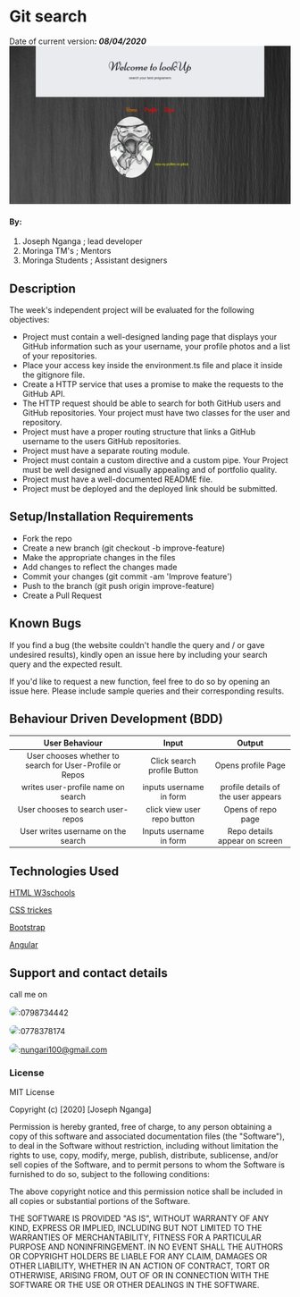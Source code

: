 # Git search

 Date of current version<strong>*: 08/04/2020*</strong>
 <img src="./src/assets/p.png">

#### By:

1. Joseph Nganga ; lead developer
1. Moringa TM's ; Mentors
1. Moringa Students ; Assistant designers

## Description

The week's independent project will be evaluated for the following objectives:
*  Project must contain a well-designed landing page that displays your GitHub information such as your username, your profile photos and a list of your repositories.
* Place your access key inside the environment.ts file and place it inside the gitignore file.
* Create a HTTP service that uses a promise to make the requests to the GitHub API.
* The HTTP request should be able to search for both GitHub users and GitHub repositories.
Your project must have two classes for the user and repository.
* Project must have a proper routing structure that links a GitHub username to the users GitHub repositories.
* Project must have a separate routing module.
* Project must contain a custom directive and a custom pipe.
Your Project must be well designed and visually appealing and of portfolio quality.
* Project must have a well-documented README file.
* Project must be deployed and the deployed link should be submitted.

## Setup/Installation Requirements
* Fork the repo
* Create a new branch (git checkout -b improve-feature)
* Make the appropriate changes in the files
* Add changes to reflect the changes made
* Commit your changes (git commit -am 'Improve feature')
* Push to the branch (git push origin improve-feature)
* Create a Pull Request

## Known Bugs
If you find a bug (the website couldn't handle the query and / or gave undesired results), kindly open an issue here by including your search query and the expected result.

If you'd like to request a new function, feel free to do so by opening an issue here. Please include sample queries and their corresponding results.
## Behaviour Driven Development (BDD)


|User Behaviour                    | Input                    | Output         |
|:--------------------------------:|:------------------------:|:--------------:|
|User chooses whether to search for User-Profile or Repos|  Click search profile Button   | Opens profile Page|
|writes user-profile name on search |inputs username in form   | profile details of the user appears |
|User chooses to search user-repos  | click view user repo button | Opens of repo page |
|User writes username on the search | Inputs username in form  | Repo details appear on screen |

## Technologies Used
<a href="https://www.w3schools.com/">HTML W3schools</a> 

<a href="https://css-tricks.com/">CSS trickes</a> 

<a href="https://getbootstrap.com/">Bootstrap</a>

<a href="https://www.w3schools.com/">Angular</a>

## Support and contact details
call me on

<img src="https://bit.ly/2H4L6UZ" width="109" style="border-radius:50%;">:0798734442

<img src="https://bit.ly/383xk0Z" width="109" style="border-radius:50%;">:0778378174
 
 <img src="https://bit.ly/2Smueyp" width="109" style="border-radius:50%;">:nungari100@gmail.com
### License
MIT License

Copyright (c) [2020] [Joseph Nganga]

Permission is hereby granted, free of charge, to any person obtaining a copy
of this software and associated documentation files (the "Software"), to deal
in the Software without restriction, including without limitation the rights
to use, copy, modify, merge, publish, distribute, sublicense, and/or sell
copies of the Software, and to permit persons to whom the Software is
furnished to do so, subject to the following conditions:

The above copyright notice and this permission notice shall be included in all
copies or substantial portions of the Software.

THE SOFTWARE IS PROVIDED "AS IS", WITHOUT WARRANTY OF ANY KIND, EXPRESS OR
IMPLIED, INCLUDING BUT NOT LIMITED TO THE WARRANTIES OF MERCHANTABILITY,
FITNESS FOR A PARTICULAR PURPOSE AND NONINFRINGEMENT. IN NO EVENT SHALL THE
AUTHORS OR COPYRIGHT HOLDERS BE LIABLE FOR ANY CLAIM, DAMAGES OR OTHER
LIABILITY, WHETHER IN AN ACTION OF CONTRACT, TORT OR OTHERWISE, ARISING FROM,
OUT OF OR IN CONNECTION WITH THE SOFTWARE OR THE USE OR OTHER DEALINGS IN THE
SOFTWARE.

